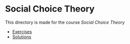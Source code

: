 # Social Choice Theory
This directory is made for the course *Social Choice Theory*

* [Exercises](SCT+2022+Exercises.pdf)
* [Solutions](Solutions/SCT.pdf)